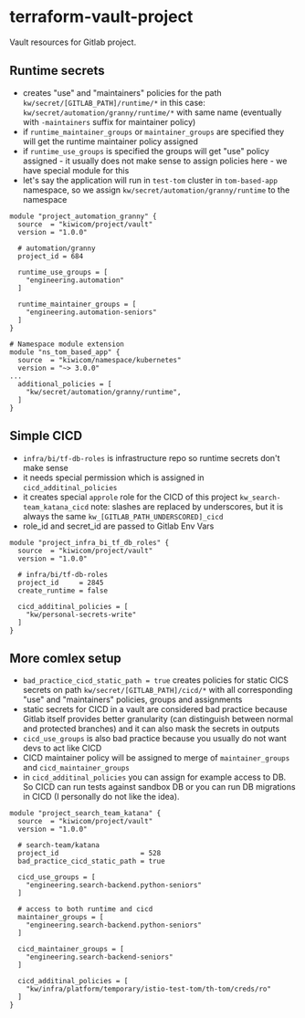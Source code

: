 # terraform-vault-project

Vault resources for Gitlab project. 

## Runtime secrets

- creates "use" and "maintainers" policies for the path `kw/secret/[GITLAB_PATH]/runtime/*` in this 
 case: `kw/secret/automation/granny/runtime/*` with same name (eventually with `-maintainers` suffix for maintainer policy)
- if `runtime_maintainer_groups` or `maintainer_groups` are specified they will get the runtime maintainer policy assigned
- if `runtime_use_groups` is specified the groups will get "use" policy assigned - it usually does not make sense to 
 assign policies here - we have special module for this
- let's say the application will run in `test-tom` cluster in `tom-based-app` namespace, so we assign
 `kw/secret/automation/granny/runtime` to the namespace

```hcl
module "project_automation_granny" {
  source  = "kiwicom/project/vault"
  version = "1.0.0"

  # automation/granny
  project_id = 684

  runtime_use_groups = [
    "engineering.automation"
  ]

  runtime_maintainer_groups = [
    "engineering.automation-seniors"
  ]
}

# Namespace module extension
module "ns_tom_based_app" {
  source  = "kiwicom/namespace/kubernetes"
  version = "~> 3.0.0"
...
  additional_policies = [
    "kw/secret/automation/granny/runtime",
  ]
}

```

## Simple CICD

- `infra/bi/tf-db-roles` is infrastructure repo so runtime secrets don't make sense
- it needs special permission which is assigned in `cicd_additinal_policies`
- it creates special `approle` role for the CICD of this project `kw_search-team_katana_cicd` note: slashes are replaced
 by underscores, but it is always the same `kw_[GITLAB_PATH_UNDERSCORED]_cicd`
- role_id and secret_id are passed to Gitlab Env Vars

```hcl
module "project_infra_bi_tf_db_roles" {
  source  = "kiwicom/project/vault"
  version = "1.0.0"

  # infra/bi/tf-db-roles
  project_id     = 2845
  create_runtime = false

  cicd_additinal_policies = [
    "kw/personal-secrets-write"
  ]
}
```

## More comlex setup
- `bad_practice_cicd_static_path = true` creates policies for static CICS secrets on path `kw/secret/[GITLAB_PATH]/cicd/*`
 with all corresponding "use" and "maintainers" policies, groups and assignments
- static secrets for CICD in a vault are considered bad practice because Gitlab itself provides better granularity
 (can distinguish between normal and protected branches) and it can also mask the secrets in outputs
- `cicd_use_groups` is also bad practice because you usually do not want devs to act like CICD
- CICD maintainer policy will be assigned to merge of `maintainer_groups` and `cicd_maintainer_groups`
- in `cicd_additinal_policies` you can assign for example access to DB. So CICD can run tests against sandbox DB or
 you can run DB migrations in CICD (I personally do not like the idea).

```hcl
module "project_search_team_katana" {
  source  = "kiwicom/project/vault"
  version = "1.0.0"

  # search-team/katana
  project_id                    = 528
  bad_practice_cicd_static_path = true

  cicd_use_groups = [
    "engineering.search-backend.python-seniors"
  ]

  # access to both runtime and cicd
  maintainer_groups = [
    "engineering.search-backend.python-seniors"
  ]

  cicd_maintainer_groups = [
    "engineering.search-backend-seniors"
  ]

  cicd_additinal_policies = [
    "kw/infra/platform/temporary/istio-test-tom/th-tom/creds/ro"
  ]
}
```
